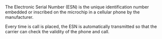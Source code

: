 The Electronic Serial Number (ESN) is the unique identification number
embedded or inscribed on the microchip in a cellular phone by the
manufacturer.

Every time is call is placed, the ESN is automatically transmitted so
that the carrier can check the validity of the phone and call.